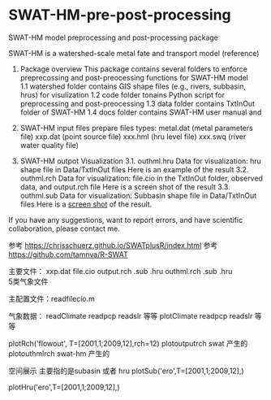 # SWAT-HM-pre-post-processing
SWAT-HM model preprocessing and post-processing package

SWAT-HM is a watershed-scale metal fate and transport model (reference)

1. Package overview
This package contains several folders to enforce preprecossing and post-preocessing functions for SWAT-HM model  
1.1 watershed folder contains GIS shape files (e.g., rivers, subbasin, hrus) for visulization
1.2 code folder tonains Python script for preprocessing and post-preocessing
1.3 data folder contains TxtInOut folder of SWAT-HM
1.4 docs folder contains SWAT-HM user manual and 

2. SWAT-HM input files prepare
files types: 
metal.dat (metal parameters file)
xxp.dat (point source file) 
xxx.hml (hru level file)
xxx.swq (river water quality file)

3. SWAT-HM outpot Visualization
3.1. outhml.hru
Data for visualization: hru shape file in Data/TxtInOut files 
Here is an example of the result
3.2. outhml.rch
Data for visualization: file.cio in the TxtInOut folder, observed data, and output.rch file
Here is a screen shot of the result
3.3. outhml.sub
Data for visualization: Subbasin shape file in Data/TxtInOut files
Here is a [screen shot](https://github.com/LyntonZhou/SWAT-HM-pre-post-processing/blob/main/code/python_pro/post/pic_output_line/1_line.png) of the result.

If you have any suggestions, want to report errors, and have scientific collaboration, please contact me.


参考 https://chrisschuerz.github.io/SWATplusR/index.html
参考 https://github.com/tamnva/R-SWAT

主要文件： 
xxp.dat
file.cio
output.rch .sub .hru
outhml.rch .sub .hru  
5类气象文件

主配置文件：readfilecio.m

气象数据：
readClimate
readpcp readslr 等等
plotClimate
readpcp readslr 等等

plotRch('flowout', T=[2001,1;2009,12],rch=12)
   plotoutputrch swat 产生的
   plotouthmlrch swat-hm 产生的
   
空间展示 主要指的是subasin 或者 hru
plotSub('ero',T=[2001,1;2009,12],)

plotHru('ero',T=[2001,1;2009,12],)

